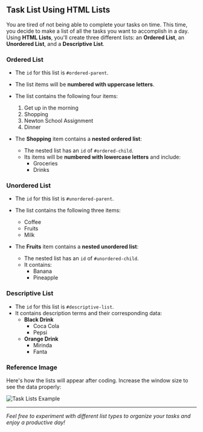 ## Task List Using HTML Lists

You are tired of not being able to complete your tasks on time. This time, you decide to make a list of all the tasks you want to accomplish in a day. Using **HTML Lists**, you'll create three different lists: an **Ordered List**, an **Unordered List**, and a **Descriptive List**.

### Ordered List
- The `id` for this list is `#ordered-parent`.
- The list items will be **numbered with uppercase letters**.
- The list contains the following four items:
  1. Get up in the morning
  2. Shopping
  3. Newton School Assignment
  4. Dinner

- The **Shopping** item contains a **nested ordered list**:
  - The nested list has an `id` of `#ordered-child`.
  - Its items will be **numbered with lowercase letters** and include:
    - Groceries
    - Drinks

### Unordered List
- The `id` for this list is `#unordered-parent`.
- The list contains the following three items:
  - Coffee
  - Fruits
  - Milk

- The **Fruits** item contains a **nested unordered list**:
  - The nested list has an `id` of `#unordered-child`.
  - It contains:
    - Banana
    - Pineapple

### Descriptive List
- The `id` for this list is `#descriptive-list`.
- It contains description terms and their corresponding data:
  - **Black Drink**
    - Coca Cola
    - Pepsi
  - **Orange Drink**
    - Mirinda
    - Fanta

### Reference Image
Here's how the lists will appear after coding. Increase the window size to see the data properly:

![Task Lists Example](./path-to-your-image.png)

---

*Feel free to experiment with different list types to organize your tasks and enjoy a productive day!*
